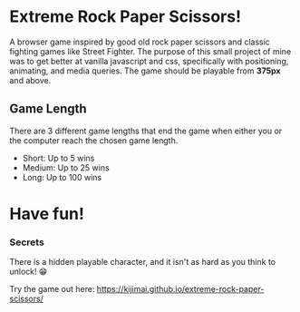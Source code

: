 # Extreme Rock Paper Scissors!

A browser game inspired by good old rock paper scissors and classic fighting games like Street Fighter.
The purpose of this small project of mine was to get better at vanilla javascript and css, specifically with positioning, animating, and media queries.
The game should be playable from **375px** and above.

## Game Length
There are 3 different game lengths that end the game when either you or the computer reach the chosen game length.
- Short: Up to 5 wins
- Medium: Up to 25 wins
- Long: Up to 100 wins

# Have fun!

### Secrets
There is a hidden playable character, and it isn't as hard as you think to unlock! 😁

Try the game out here: https://kijimai.github.io/extreme-rock-paper-scissors/
